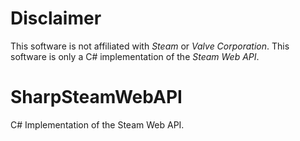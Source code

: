 # Disclaimer
This software is not affiliated with _Steam_ or _Valve Corporation_.
This software is only a C# implementation of the _Steam Web API_.

# SharpSteamWebAPI
C# Implementation of the Steam Web API.
